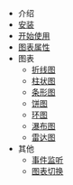 - 介绍
 - [安装](/)
 - [开始使用](/start)
 - [图表属性](/props)
- 图表
  - [折线图](/line)
  - [柱状图](/column)
  - [条形图](/bar)
  - [饼图](/pie)
  - [环图](/ring)
  - [瀑布图](/waterfall)
  - [雷达图](/radar)
- 其他
  - [事件监听](/event)
  - [图表切换](/toggle)
